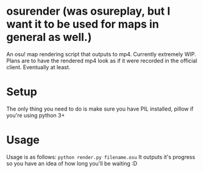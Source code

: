 # osurender (was osureplay, but I want it to be used for maps in general as well.)
An osu! map rendering script that outputs to mp4.
Currently extremely WIP. Plans are to have the rendered mp4 look as if it were recorded in the official client.
Eventually at least.

# Setup
The only thing you need to do is make sure you have PIL installed, pillow if you're using python 3+

# Usage
Usage is as follows:
```python render.py filename.osu```
It outputs it's progress so you have an idea of how long you'll be waiting :D
